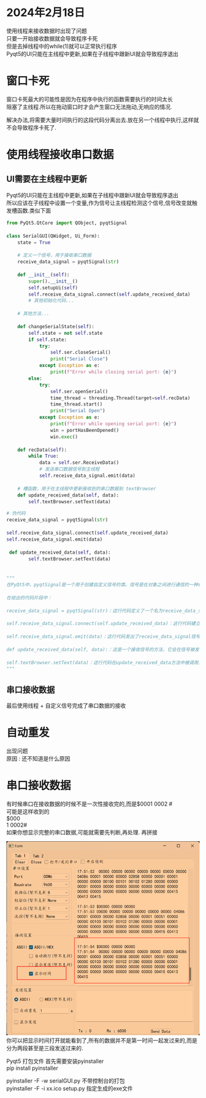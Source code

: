 # 2024年2月18日
使用线程来接收数据时出现了问题    
只要一开始接收数据就会导致程序卡死    
但是去掉线程中的while(1)就可以正常执行程序  
Pyqt5的UI只能在主线程中更新,如果在子线程中跟新UI就会导致程序退出 

# 窗口卡死
窗口卡死最大的可能性是因为在程序中执行的函数需要执行的时间太长   
阻塞了主线程.所以在拖动窗口时才会产生窗口无法拖动,无响应的情况.   

解决办法,将需要大量时间执行的这段代码分离出去.放在另一个线程中执行,这样就不会导致程序卡死了.  

# 使用线程接收串口数据

## UI需要在主线程中更新
Pyqt5的UI只能在主线程中更新,如果在子线程中跟新UI就会导致程序退出     
所以应该在子线程中设置一个变量,作为信号让主线程检测这个信号,信号改变就触发槽函数.类似下面    
~~~python
from PyQt5.QtCore import QObject, pyqtSignal

class SerialGUI(QWidget, Ui_Form):
    state = True

    # 定义一个信号，用于接收串口数据
    receive_data_signal = pyqtSignal(str)

    def __init__(self):
        super().__init__()
        self.setupUi(self)
        self.receive_data_signal.connect(self.update_received_data)
        # 其他初始化代码...

    # 其他方法...

    def changeSerialState(self):
        self.state = not self.state
        if self.state:
            try:
                self.ser.closeSerial()
                print("Serial Close")
            except Exception as e:
                print(f"Error while closing serial port: {e}")
        else:
            try:
                self.ser.openSerial()
                time_thread = threading.Thread(target=self.recData)
                time_thread.start()
                print("Serial Open")
            except Exception as e:
                print(f"Error while opening serial port: {e}")
                win = portHasBeenOpened()
                win.exec()

    def recData(self):
        while True:
            data = self.ser.ReceiveData()
            # 发送串口数据信号到主线程
            self.receive_data_signal.emit(data)

    # 槽函数，用于在主线程中更新接收到的串口数据到 textBrowser
    def update_received_data(self, data):
        self.textBrowser.setText(data)
~~~


~~~python
# 伪代码
receive_data_signal = pyqtSignal(str)

self.receive_data_signal.connect(self.update_received_data)
self.receive_data_signal.emit(data)

 def update_received_data(self, data):
        self.textBrowser.setText(data)

        
"""
在PyQt5中，pyqtSignal是一个用于创建自定义信号的类。信号是在对象之间进行通信的一种机制，当某个事件发生时，会发送信号，其他对象可以连接到这个信号并在接收到信号时执行特定的操作。

在给出的代码片段中：

receive_data_signal = pyqtSignal(str)：这行代码定义了一个名为receive_data_signal的自定义信号，该信号传递一个字符串参数。

self.receive_data_signal.connect(self.update_received_data)：这行代码建立了一个连接，将receive_data_signal信号与update_received_data方法关联起来。这意味着当receive_data_signal信号发出时，会调用update_received_data方法，并将传递的数据作为参数传递给它。

self.receive_data_signal.emit(data)：这行代码发出了receive_data_signal信号，并传递了data作为参数。这将触发与之连接的update_received_data方法。

def update_received_data(self, data):：这是一个接收信号的方法，它会在信号被发出时被调用。在这个例子中，update_received_data方法接收一个字符串参数data。

self.textBrowser.setText(data)：这行代码在update_received_data方法中被调用，它将接收到的data字符串设置为textBrowser组件的文本内容，以更新UI界面显示。
"""

~~~

## 串口接收数据
最后使用线程 + 自定义信号完成了串口数据的接收  


# 自动重发
出现问题  
原因 : 还不知道是什么原因  

# 串口接收数据

有时候串口在接收数据的时候不是一次性接收完的,而是$0001 0002 #      
可能是这样收到的    
$000      
1 0002#        
如果你想显示完整的串口数据,可能就需要先判断,再处理.   再拼接       

![img_1.png](img_1.png)  
你可以把显示时间打开就能看到了,所有的数据并不是第一时间一起发过来的,而是分为两段甚至是三段发送过来的.    

Pyqt5 打包文件 首先需要安装pyinstaller    
pip install pyinstaller    

pyinstaller -F -w serialGUI.py 不带控制台的打包    
pyinstaller -F -i xx.ico setup.py 指定生成的exe文件   